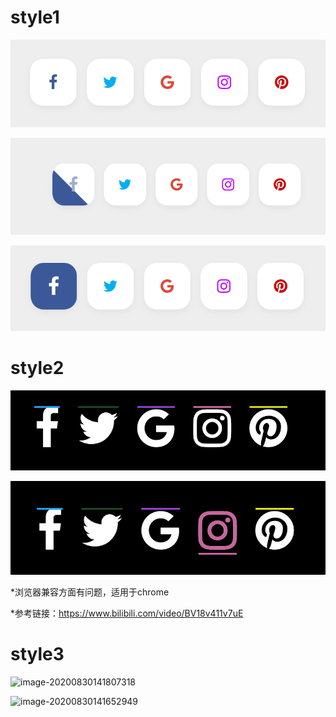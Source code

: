 # style1

![image-20200827013733770](.\README.assets\image-20200827013733770.png)

![image-20200826222514765](.\README.assets\image-20200826222514765.png)

![image-20200827013743956](.\README.assets\image-20200827013743956.png)



# style2

![image-20200827013804623](.\README.assets\image-20200827013804623.png)

![image-20200827013828153](.\README.assets\image-20200827013828153.png)

*浏览器兼容方面有问题，适用于chrome

*参考链接：https://www.bilibili.com/video/BV18v411v7uE



# style3

![image-20200830141807318](D:\git-repository\cssStylesCollection\shareButton\README.assets\image-20200830141807318.png)

![image-20200830141652949](D:\git-repository\cssStylesCollection\shareButton\README.assets\image-20200830141652949.png)